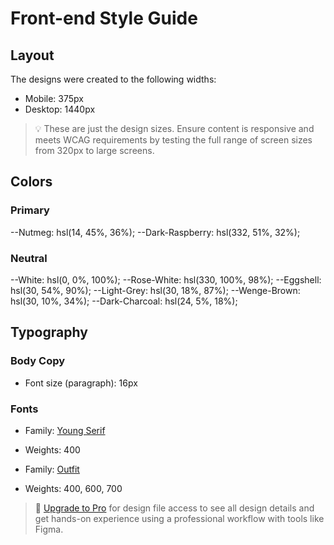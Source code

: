 # Front-end Style Guide

## Layout

The designs were created to the following widths:

- Mobile: 375px
- Desktop: 1440px

> 💡 These are just the design sizes. Ensure content is responsive and meets WCAG requirements by testing the full range of screen sizes from 320px to large screens.

## Colors

### Primary

--Nutmeg: hsl(14, 45%, 36%);
--Dark-Raspberry: hsl(332, 51%, 32%);

### Neutral

--White: hsl(0, 0%, 100%);
--Rose-White: hsl(330, 100%, 98%);
--Eggshell: hsl(30, 54%, 90%);
--Light-Grey: hsl(30, 18%, 87%);
--Wenge-Brown: hsl(30, 10%, 34%);
--Dark-Charcoal: hsl(24, 5%, 18%);

## Typography

### Body Copy

- Font size (paragraph): 16px

### Fonts

- Family: [Young Serif](https://fonts.google.com/specimen/Young+Serif)
- Weights: 400

- Family: [Outfit](https://fonts.google.com/specimen/Outfit)
- Weights: 400, 600, 700

> 💎 [Upgrade to Pro](https://www.frontendmentor.io/pro?ref=style-guide) for design file access to see all design details and get hands-on experience using a professional workflow with tools like Figma.
